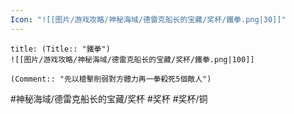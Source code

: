 ```yaml
---
Icon: "![[图片/游戏攻略/神秘海域/德雷克船长的宝藏/奖杯/鐵拳.png|30]]"
---
```

```ad-common-bronze-trophy
title: (Title:: "鐵拳")
![[图片/游戏攻略/神秘海域/德雷克船长的宝藏/奖杯/鐵拳.png|100]]

(Comment:: "先以槍擊削弱對方體力再一拳殺死5個敵人")
```

#神秘海域/德雷克船长的宝藏/奖杯 #奖杯 #奖杯/铜
